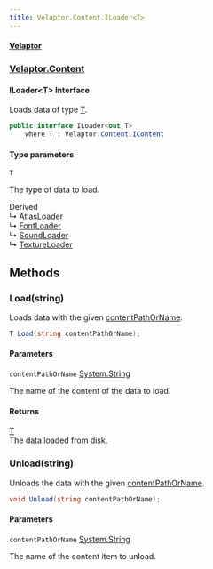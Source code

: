```yaml
---
title: Velaptor.Content.ILoader<T>
---
```


#### [Velaptor](Namespaces.md 'Velaptor Namespaces')
### [Velaptor.Content](Velaptor.Content.md 'Velaptor.Content')

#### ILoader&lt;T&gt; Interface

Loads data of type [T](Velaptor.Content.ILoader_T_.md#Velaptor.Content.ILoader_T_.T 'Velaptor.Content.ILoader<T>.T').

```csharp
public interface ILoader<out T>
    where T : Velaptor.Content.IContent
```
#### Type parameters

<a name='Velaptor.Content.ILoader<T>.T'></a>

`T`

The type of data to load.

Derived  
&#8627; [AtlasLoader](Velaptor.Content.AtlasLoader.md 'Velaptor.Content.AtlasLoader')  
&#8627; [FontLoader](Velaptor.Content.Fonts.FontLoader.md 'Velaptor.Content.Fonts.FontLoader')  
&#8627; [SoundLoader](Velaptor.Content.SoundLoader.md 'Velaptor.Content.SoundLoader')  
&#8627; [TextureLoader](Velaptor.Content.TextureLoader.md 'Velaptor.Content.TextureLoader')
## Methods

<a name='Velaptor.Content.ILoader<T>.Load(string)'></a>

### Load(string) 

Loads data with the given [contentPathOrName](Velaptor.Content.ILoader_T_.md#Velaptor.Content.ILoader_T_.Load(string).contentPathOrName 'Velaptor.Content.ILoader<T>.Load(string).contentPathOrName').

```csharp
T Load(string contentPathOrName);
```
#### Parameters

<a name='Velaptor.Content.ILoader<T>.Load(string).contentPathOrName'></a>

`contentPathOrName` [System.String](https://docs.microsoft.com/en-us/dotnet/api/System.String 'System.String')

The name of the content of the data to load.

#### Returns
[T](Velaptor.Content.ILoader_T_.md#Velaptor.Content.ILoader_T_.T 'Velaptor.Content.ILoader<T>.T')  
The data loaded from disk.

<a name='Velaptor.Content.ILoader<T>.Unload(string)'></a>

### Unload(string) 

Unloads the data with the given [contentPathOrName](Velaptor.Content.ILoader_T_.md#Velaptor.Content.ILoader_T_.Unload(string).contentPathOrName 'Velaptor.Content.ILoader<T>.Unload(string).contentPathOrName').

```csharp
void Unload(string contentPathOrName);
```
#### Parameters

<a name='Velaptor.Content.ILoader<T>.Unload(string).contentPathOrName'></a>

`contentPathOrName` [System.String](https://docs.microsoft.com/en-us/dotnet/api/System.String 'System.String')

The name of the content item to unload.